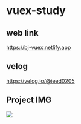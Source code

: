 # vuex-study

## web link
https://bj-vuex.netlify.app

## velog
https://velog.io/@ieed0205

## Project IMG
![](https://images.velog.io/images/ieed0205/post/44d46441-e758-4a70-a2d5-c14ddc287674/%EB%85%B9%ED%99%94_2021_01_12_10_50_33_531.gif)
